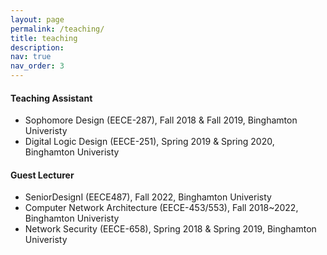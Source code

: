 ```yaml
---
layout: page
permalink: /teaching/
title: teaching
description: 
nav: true
nav_order: 3
---
```


<h4>Teaching Assistant</h4>
<ul>
<li>Sophomore Design (EECE-287), Fall 2018 & Fall 2019, Binghamton Univeristy</li>
<li>Digital Logic Design (EECE-251), Spring 2019 & Spring 2020, Binghamton Univeristy</li>
</ul>

<h4>Guest Lecturer</h4>
<ul>
<li>SeniorDesignI (EECE487), Fall 2022, Binghamton Univeristy</li>
<li>Computer Network Architecture (EECE-453/553), Fall 2018~2022, Binghamton Univeristy</li>
<li>Network Security (EECE-658), Spring 2018 & Spring 2019, Binghamton Univeristy</li>
</ul>
